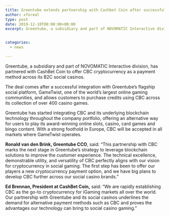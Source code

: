 ```yaml
---
title: Greentube extends partnership with Cashbet Coin after successful integration
author: xforeal 
type: post
date: 2019-12-10T00:00:00+00:00
excerpt: Greentube, a subsidiary and part of NOVOMATIC Interactive division, has partnered with CashBet Coin to offer CBC cryptocurrency as a payment method across its B2C social casinos


categories:
  - news

---
```

Greentube, a subsidiary and part of NOVOMATIC Interactive division, has partnered with CashBet Coin to offer CBC cryptocurrency as a payment method across its B2C social casinos.

The deal comes after a successful integration with Greentube&rsquo;s flagship social platform, GameTwist, one of the world&rsquo;s largest online gaming communities, and allows customers to purchase credits using CBC across its collection of over 400 casino games.

Greentube has started integrating CBC and its underlying blockchain technology throughout the company portfolio, offering an alternative way for users to play its award-winning online slots, casino, card games and bingo content. With a strong foothold in Europe, CBC will be accepted in all markets where GameTwist operates.

**Ronald van den Brink, Greentube CCO**, said: &ldquo;This partnership with CBC marks the next stage in Greentube&rsquo;s strategy to leverage blockchain solutions to improve the customer experience. The technical excellence, demonstrable utility, and versatility of CBC perfectly aligns with our vision for cryptocurrency in social gaming. The first step has been to offer our players a new cryptocurrency payment option, and we have big plans to develop CBC further across our social casino brands.&rdquo;

**Ed Brennan, President at CashBet Coin,** said: &ldquo;We are rapidly establishing CBC as the go-to cryptocurrency for iGaming markets all over the world. Our partnership with Greentube and its social casinos underlines the demand for alternative payment methods such as CBC and proves the advantages our technology can bring to social casino gaming.&rdquo;